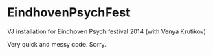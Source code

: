 EindhovenPsychFest
==================

VJ installation for Eindhoven Psych festival 2014 (with Venya Krutikov)

Very quick and messy code. Sorry.